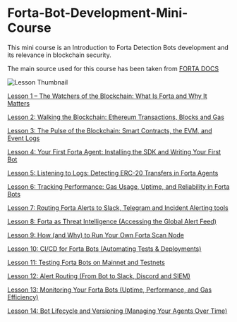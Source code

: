 # Forta-Bot-Development-Mini-Course
This mini course is an Introduction to Forta Detection Bots development and its relevance in blockchain security.

The main source used for this course has been taken from [FORTA DOCS](https://docs.forta.network/)

[]()

![Lesson Thumbnail](https://substackcdn.com/image/fetch/$s_!E2Wt!,f_auto,q_auto:good,fl_progressive:steep/https%3A%2F%2Fsubstack-post-media.s3.amazonaws.com%2Fpublic%2Fimages%2F19c5e90e-e1a0-4edd-9273-bee0ce2e6d54_1200x628.png)


[Lesson 1 – The Watchers of the Blockchain: What Is Forta and Why It Matters](https://theblockchainsecuritymonk.substack.com/p/lesson-1-the-watchers-of-the-blockchain) 

[Lesson 2: Walking the Blockchain: Ethereum Transactions, Blocks and Gas](https://theblockchainsecuritymonk.substack.com/p/lesson-2-walking-the-chain-ethereum)

[Lesson 3: The Pulse of the Blockchain: Smart Contracts, the EVM, and Event Logs](https://theblockchainsecuritymonk.substack.com/p/lesson-3-the-pulse-of-the-blockchain)

[Lesson 4: Your First Forta Agent: Installing the SDK and Writing Your First Bot](https://theblockchainsecuritymonk.substack.com/p/lesson-4-your-first-forta-agent-installing)

[Lesson 5: Listening to Logs: Detecting ERC-20 Transfers in Forta Agents](https://theblockchainsecuritymonk.substack.com/p/lesson-5-listening-to-logs-detecting)

[Lesson 6: Tracking Performance: Gas Usage, Uptime, and Reliability in Forta Bots](https://theblockchainsecuritymonk.substack.com/p/lesson-6-tracking-performance-gas)

[Lesson 7: Routing Forta Alerts to Slack, Telegram and Incident Alerting tools](https://theblockchainsecuritymonk.substack.com/p/lesson-7-routing-forta-alerts-to)

[Lesson 8: Forta as Threat Intelligence (Accessing the Global Alert Feed)](https://theblockchainsecuritymonk.substack.com/p/lesson-8-forta-as-threat-intelligence)

[Lesson 9: How (and Why) to Run Your Own Forta Scan Node](https://theblockchainsecuritymonk.substack.com/p/lesson-9-running-your-own-forta-scan)

[Lesson 10: CI/CD for Forta Bots (Automating Tests & Deployments)](https://theblockchainsecuritymonk.substack.com/p/lesson-10-cicd-for-forta-bots-automating)

[Lesson 11: Testing Forta Bots on Mainnet and Testnets](https://theblockchainsecuritymonk.substack.com/p/lesson-11-testing-forta-bots-on-mainnet)

[Lesson 12: Alert Routing (From Bot to Slack, Discord and SIEM)](https://theblockchainsecuritymonk.substack.com/p/lesson-12-alert-routing-from-bot)

[Lesson 13: Monitoring Your Forta Bots (Uptime, Performance, and Gas Efficiency)](https://theblockchainsecuritymonk.substack.com/p/lesson-13-monitoring-your-forta-bots)

[Lesson 14: Bot Lifecycle and Versioning (Managing Your Agents Over Time)](https://theblockchainsecuritymonk.substack.com/p/lesson-14-bot-lifecycle-and-versioning)

[]()

[]()

[]()

[]()
